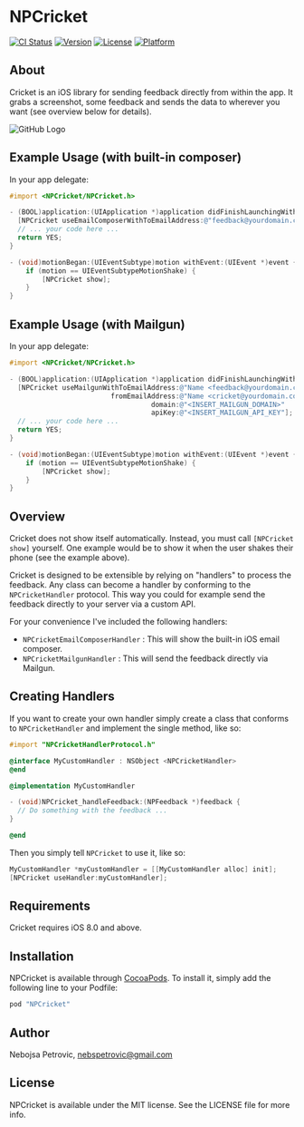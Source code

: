 # NPCricket

[![CI Status](http://img.shields.io/travis/nebspetrovic/NPCricket.svg?style=flat)](https://travis-ci.org/nebspetrovic/NPCricket)
[![Version](https://img.shields.io/cocoapods/v/NPCricket.svg?style=flat)](http://cocoapods.org/pods/NPCricket)
[![License](https://img.shields.io/cocoapods/l/NPCricket.svg?style=flat)](http://cocoapods.org/pods/NPCricket)
[![Platform](https://img.shields.io/cocoapods/p/NPCricket.svg?style=flat)](http://cocoapods.org/pods/NPCricket)

## About

Cricket is an iOS library for sending feedback directly from within the app. It grabs a screenshot, some feedback and sends the data to wherever you want (see overview below for details).

![GitHub Logo](/demo.gif)

## Example Usage (with built-in composer)

In your app delegate:
```objective-c
#import <NPCricket/NPCricket.h>

- (BOOL)application:(UIApplication *)application didFinishLaunchingWithOptions:(NSDictionary *)launchOptions {
  [NPCricket useEmailComposerWithToEmailAddress:@"feedback@yourdomain.com"];
  // ... your code here ...
  return YES;
}

- (void)motionBegan:(UIEventSubtype)motion withEvent:(UIEvent *)event {
    if (motion == UIEventSubtypeMotionShake) {
        [NPCricket show];
    }
}
```

## Example Usage (with Mailgun)

In your app delegate:
```objective-c
#import <NPCricket/NPCricket.h>

- (BOOL)application:(UIApplication *)application didFinishLaunchingWithOptions:(NSDictionary *)launchOptions {
  [NPCricket useMailgunWithToEmailAddress:@"Name <feedback@yourdomain.com>"
                         fromEmailAddress:@"Name <cricket@yourdomain.com>"
                                   domain:@"<INSERT_MAILGUN_DOMAIN>"
                                   apiKey:@"<INSERT_MAILGUN_API_KEY"];
  // ... your code here ...
  return YES;
}

- (void)motionBegan:(UIEventSubtype)motion withEvent:(UIEvent *)event {
    if (motion == UIEventSubtypeMotionShake) {
        [NPCricket show];
    }
}
```

## Overview

Cricket does not show itself automatically. Instead, you must call `[NPCricket show]` yourself. One example would be to show it when the user shakes their phone (see the example above).

Cricket is designed to be extensible by relying on "handlers" to process the feedback. Any class can become a handler by conforming to the `NPCricketHandler` protocol. This way you could for example send the feedback directly to your server via a custom API.

For your convenience I've included the following handlers:
- `NPCricketEmailComposerHandler` : This will show the built-in iOS email composer.
- `NPCricketMailgunHandler` : This will send the feedback directly via Mailgun.

## Creating Handlers

If you want to create your own handler simply create a class that conforms to `NPCricketHandler` and implement the single method, like so:

```objective-c
#import "NPCricketHandlerProtocol.h"

@interface MyCustomHandler : NSObject <NPCricketHandler>
@end

@implementation MyCustomHandler

- (void)NPCricket_handleFeedback:(NPFeedback *)feedback {
  // Do something with the feedback ...
}

@end
```

Then you simply tell `NPCricket` to use it, like so:
```objective-c
MyCustomHandler *myCustomHandler = [[MyCustomHandler alloc] init];
[NPCricket useHandler:myCustomHandler];
```

## Requirements

Cricket requires iOS 8.0 and above.

## Installation

NPCricket is available through [CocoaPods](http://cocoapods.org). To install
it, simply add the following line to your Podfile:

```ruby
pod "NPCricket"
```

## Author

Nebojsa Petrovic, nebspetrovic@gmail.com

## License

NPCricket is available under the MIT license. See the LICENSE file for more info.
